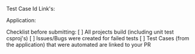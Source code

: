 Test Case Id Link's:


Application:


Checklist before submitting: 
[ ] All projects build (including unit test csproj's) 
[ ] Issues/Bugs were created for failed tests 
[ ] Test Cases (from the application) that were automated are linked to your PR